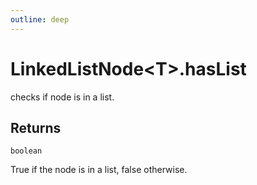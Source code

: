 ```yaml
---
outline: deep
---
```


# **LinkedListNode&lt;T&gt;.hasList**

checks if node is in a list.

## ****Returns****

`boolean`

True if the node is in a list, false otherwise.

